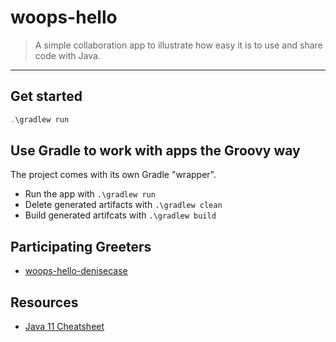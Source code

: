 # woops-hello

> A simple collaboration app to illustrate how easy it is to use and share code with Java.

---

## Get started

```Powershell
.\gradlew run
```

## Use Gradle to work with apps the Groovy way

The project comes with its own Gradle "wrapper".

- Run the app with ```.\gradlew run```
- Delete generated artifacts with ```.\gradlew clean```
- Build generated artifcats with ```.\gradlew build```

## Participating Greeters

- [woops-hello-denisecase](https://github.com/denisecase/woops-hello-denisecase)

## Resources

- [Java 11 Cheatsheet](https://introcs.cs.princeton.edu/java/11cheatsheet/)
